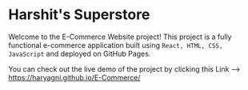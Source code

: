 # Harshit's Superstore
Welcome to the E-Commerce Website project! This project is a fully functional e-commerce application built using `React, HTML, CSS, JavaScript` and deployed on GitHub Pages.

You can check out the live demo of the project by clicking this Link -->  <https://haryagni.github.io/E-Commerce/> 
